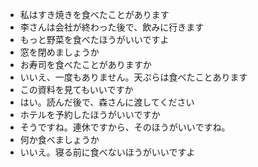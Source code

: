 * 私はすき焼きを食べたことがあります
* 李さんは会社が終わった後で、飲みに行きます
* もっと野菜を食べたほうがいいですよ
* 窓を閉めましょうか
* お寿司を食べたことがありますか
* いいえ、一度もありません。天ぷらは食べたことあります
* この資料を見てもいいですか
* はい。読んだ後で、森さんに渡してください
* ホテルを予約したほうがいいですか
* そうですね。連休ですから、そのほうがいいですね。
* 何か食べましょうか
* いいえ。寝る前に食べないほうがいいですよ
